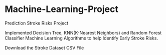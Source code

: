 # Machine-Learning-Project
Prediction Stroke Risks Project

Implemented Decision Tree, KNN(K-Nearest Neighbors) and Random Forest Classifier Machine Learning Algorithms to help Identify Early Stroke Risks.

Download the Stroke Dataset CSV File
